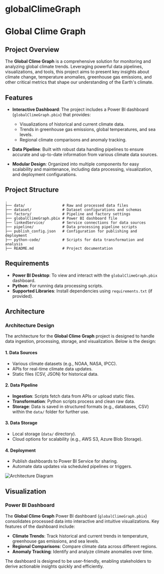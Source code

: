 # globalClimeGraph

# Global Clime Graph

## Project Overview

The **Global Clime Graph** is a comprehensive solution for monitoring and analyzing global climate trends. Leveraging powerful data pipelines, visualizations, and tools, this project aims to present key insights about climate change, temperature anomalies, greenhouse gas emissions, and other critical metrics that shape our understanding of the Earth's climate.

## Features

- **Interactive Dashboard**: The project includes a Power BI dashboard (`globalClimeGraph.pbix`) that provides:

  - Visualizations of historical and current climate data.
  - Trends in greenhouse gas emissions, global temperatures, and sea levels.
  - Regional climate comparisons and anomaly tracking.

- **Data Pipeline**: Built with robust data handling pipelines to ensure accurate and up-to-date information from various climate data sources.

- **Modular Design**: Organized into multiple components for easy scalability and maintenance, including data processing, visualization, and deployment configurations.

## Project Structure

```
.
├── data/                 # Raw and processed data files
├── dataset/              # Dataset configurations and schemas
├── factory/              # Pipeline and factory settings
├── globalClimeGraph.pbix # Power BI dashboard file
├── linkedService/        # Service connections for data sources
├── pipeline/             # Data processing pipeline scripts
├── publish_config.json   # Configuration for publishing and deployment
├── python-code/          # Scripts for data transformation and analysis
├── README.md             # Project documentation
```

## Requirements

- **Power BI Desktop**: To view and interact with the `globalClimeGraph.pbix` dashboard.
- **Python**: For running data processing scripts.
- **Supported Libraries**: Install dependencies using `requirements.txt` (if provided).

## Architecture

### Architecture Design

The architecture for the **Global Clime Graph** project is designed to handle data ingestion, processing, storage, and visualization. Below is the design:

#### 1. **Data Sources**
   - Various climate datasets (e.g., NOAA, NASA, IPCC).
   - APIs for real-time climate data updates.
   - Static files (CSV, JSON) for historical data.

#### 2. **Data Pipeline**
   - **Ingestion**: Scripts fetch data from APIs or upload static files.
   - **Transformation**: Python scripts process and clean raw data.
   - **Storage**: Data is saved in structured formats (e.g., databases, CSV) within the `data/` folder for further use.

#### 3. **Data Storage**
   - Local storage (`data/` directory).
   - Cloud options for scalability (e.g., AWS S3, Azure Blob Storage).

#### 4. **Deployment**
   - Publish dashboards to Power BI Service for sharing.
   - Automate data updates via scheduled pipelines or triggers.

![Architecture Diagram](A_professional_architecture_diagram_for_the_'Globa.png)

## Visualization

### Power BI Dashboard

The **Global Clime Graph** Power BI dashboard (`globalClimeGraph.pbix`) consolidates processed data into interactive and intuitive visualizations. Key features of the dashboard include:

- **Climate Trends**: Track historical and current trends in temperature, greenhouse gas emissions, and sea levels.
- **Regional Comparisons**: Compare climate data across different regions.
- **Anomaly Tracking**: Identify and analyze climate anomalies over time.

The dashboard is designed to be user-friendly, enabling stakeholders to derive actionable insights quickly and efficiently.

